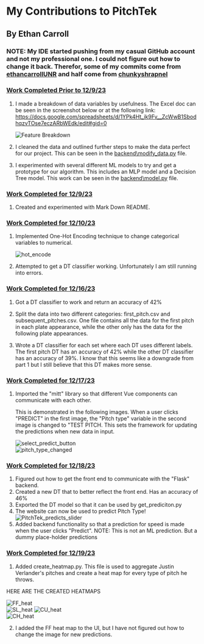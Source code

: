 # My Contributions to PitchTek
## By Ethan Carroll

### NOTE: My IDE started pushing from my casual GitHub account and not my professional one. I could not figure out how to change it back. Therefor, some of my commits come from <ins>ethancarrollUNR</ins> and half come from <ins>chunkyshrapnel

### <ins>Work Completed Prior to 12/9/23
1. I made a breakdown of data variables by usefulness. The Excel doc can be seen in the screenshot below or at the following link: https://docs.google.com/spreadsheets/d/1YPk4Ht_ik9Fv__ZcWwB1SbodhqzvTOse7eczARbWEdk/edit#gid=0

    ![Feature Breakdown](images_for_ethans_read_me/feature_breakdown.png)   


2. I cleaned the data and outlined further steps to make the data perfect for our project. This can be seen in the <ins>backend\modify_data.py</ins> file.

3. I experimented with several different ML models to try and get a prototype for our algorithm. This includes an MLP model and a Decision Tree model. This work can be seen in the <ins>backend\model.py</ins> file.

### <ins>Work Completed for 12/9/23

1. Created and experimented with Mark Down README.

### <ins>Work Completed for 12/10/23

1. Implemented One-Hot Encoding technique to change categorical variables to numerical. 

    ![hot_encode](images_for_ethans_read_me/hotencoder.png)   


2. Attempted to get a DT classifier working. Unfortunately I am still running into errors.

### <ins>Work Completed for 12/16/23

1. Got a DT classifier to work and return an accuracy of 42%

2. Split the data into two different categories: first_pitch.csv and subsequent_pitches.csv. One file contains all the 
   data for the first pitch in each plate appearance, while the other only has the data for the following plate appearances.

3. Wrote a DT classifier for each set where each DT uses different labels. The first pitch DT has an accuracy of 42% while
   the other DT classifier has an accuracy of 39%. I know that this seems like a downgrade from part 1 but I still believe 
   that this DT makes more sense.
   
### <ins>Work Completed for 12/17/23

1. Imported the "mitt" library so that different Vue components can communicate with each other. 

   This is demonstrated in the following images. When a user clicks "PREDICT" in the first image, the "Pitch type" 
   variable in the second image is changed to "TEST PITCH. This sets the framework for updating the predictions when new
   data in input. 

   ![select_predict_button](images_for_ethans_read_me/select_predict_button.png)    
   ![pitch_type_changed](images_for_ethans_read_me/pitch_type_changed.png)

### <ins>Work Completed for 12/18/23

1. Figured out how to get the front end to communicate with the "Flask" backend.
2. Created a new DT that to better reflect the front end. Has an accuracy of 46% 
3. Exported the DT model so that it can be used by get_prediciton.py
4. The website can now be used to predict Pitch Type!
   ![PitchTek_predicts_slider](images_for_ethans_read_me/Slider_predicted.png)    
5. Added backend functionality so that a prediction for speed is made when the user clicks "Predict". NOTE: This is not
an ML prediction. But a dummy place-holder predictions

### <ins>Work Completed for 12/19/23
   
1. Added create_heatmap.py. This file is used to aggregate Justin Verlander's pitches and create a
heat map for every type of pitch he throws.

HERE ARE THE CREATED HEATMAPS

   ![FF_heat](images_for_ethans_read_me/FF_heat_map.jpg)    
   ![SL_heat](images_for_ethans_read_me/SL_heat_map.jpg)
   ![CU_heat](images_for_ethans_read_me/CU_heat_map.jpg)    
   ![CH_heat](images_for_ethans_read_me/CH_heat_map.jpg)
   
2. I added the FF heat map to the UI, but I have not figured out how to change the image for new predictions.